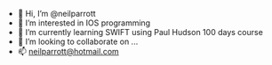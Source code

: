 - 👋 Hi, I’m @neilparrott
- 👀 I’m interested in IOS programming 
- 🌱 I’m currently learning SWIFT using Paul Hudson 100 days course
- 💞️ I’m looking to collaborate on ...
- 📫 neilparrott@hotmail.com

<!---
neilparrott/neilparrott is a ✨ special ✨ repository because its `README.md` (this file) appears on your GitHub profile.
You can click the Preview link to take a look at your changes.
--->
